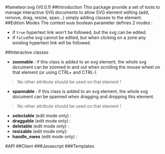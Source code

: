 #fameteor:svg (V0.0.1)
##Introduction
This package provide a set of tools to manage interactive SVG documents to allow SVG element editing (add, remove, drag, resize, span...) simply adding classes to the element.
##Edition Modes
The context `mode` boolean parameter defines 2 modes :

- if `true` hypertext link won't be followed, but the svg can be edited.
- if `false`the svg cannot be edited, but when clicking on a zone any existing hypertext link will be followed.

##Interactive classes
- **zoomable** : if this class is added to an svg element, the whole svg document can be zoomed in and out when scrolling the mouse wheel on that element (or using CTRL+ and CTRL-).
> No other attribute should be used on that element !

- **spannable** : if this class is added to an svg element, the whole svg document can be spanned when dragging and dropping this element.
> No other attribute should be used on that element !

- **selectable** (edit mode only) :
- **draggable** (edit mode only) :
- **deletable** (edit mode only) :
- **resizable** (edit mode only):
- **handle_nwes** (edit mode only) :

#API
##Client
###Javascript
###Templates